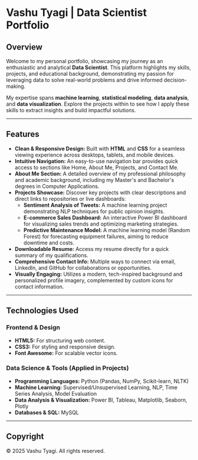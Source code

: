 # Vashu Tyagi | Data Scientist Portfolio

## Overview

Welcome to my personal portfolio, showcasing my journey as an enthusiastic and analytical **Data Scientist**. This platform highlights my skills, projects, and educational background, demonstrating my passion for leveraging data to solve real-world problems and drive informed decision-making.

My expertise spans **machine learning**, **statistical modeling**, **data analysis**, and **data visualization**. Explore the projects within to see how I apply these skills to extract insights and build impactful solutions.

---

## Features

- **Clean & Responsive Design:** Built with **HTML** and **CSS** for a seamless viewing experience across desktops, tablets, and mobile devices.
- **Intuitive Navigation:** An easy-to-use navigation bar provides quick access to sections like Home, About Me, Projects, and Contact Me.
- **About Me Section:** A detailed overview of my professional philosophy and academic background, including my Master's and Bachelor's degrees in Computer Applications.
- **Projects Showcase:** Discover key projects with clear descriptions and direct links to repositories or live dashboards:
  - **Sentiment Analysis of Tweets:** A machine learning project demonstrating NLP techniques for public opinion insights.
  - **E-commerce Sales Dashboard:** An interactive Power BI dashboard for visualizing sales trends and optimizing marketing strategies.
  - **Predictive Maintenance Model:** A machine learning model (Random Forest) for forecasting equipment failures, aiming to reduce downtime and costs.
- **Downloadable Resume:** Access my resume directly for a quick summary of my qualifications.
- **Comprehensive Contact Info:** Multiple ways to connect via email, LinkedIn, and GitHub for collaborations or opportunities.
- **Visually Engaging:** Utilizes a modern, tech-inspired background and personalized profile imagery, complemented by custom icons for contact information.

---

## Technologies Used

### Frontend & Design

- **HTML5:** For structuring web content.
- **CSS3:** For styling and responsive design.
- **Font Awesome:** For scalable vector icons.

### Data Science & Tools (Applied in Projects)

- **Programming Languages:** Python (Pandas, NumPy, Scikit-learn, NLTK)
- **Machine Learning:** Supervised/Unsupervised Learning, NLP, Time Series Analysis, Model Evaluation
- **Data Analysis & Visualization:** Power BI, Tableau, Matplotlib, Seaborn, Plotly
- **Databases & SQL:** MySQL

---

## Copyright

&copy; 2025 Vashu Tyagi. All rights reserved.
